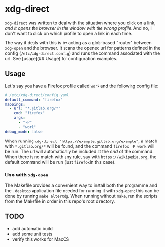 # xdg-direct

`xdg-direct` was written to deal with the situation where you click on a link, _and it opens the browser in the window with the wrong profile_. And no, I don't want to click on which profile to open a link in each time.

The way it deals with this is by acting as a glob-based "router" between `xdg-open` and the browser. It scans the opened url for patterns defined in the config (`/etc/xdg-direct.config`) and runs the command associated with the url. See [usage](## Usage) for configuration examples.

## Usage

Let's say you have a Firefox profile called `work` and the following config file:

```yaml
# /etc/xdg-direct/config.yaml
default_command: "firefox"
mappings:
  - url: "*.gitlab.org/*"
    cmd: "firefox"
    args:
      - "-P"
      - "work"
debug_mode: false
```

When running `xdg-direct "https://example.gitlab.org/example"`, a match with `*.gitlab.org/*` will be found, and the command `firefox -P work` will be run.
The url will automatically be included at the _end_ of the command. 
When there is no match with any rule, say with `https://wikipedia.org`, the default command will be run (just `firefox`in this case).

### Use with `xdg-open`

The Makefile provides a convenient way to install both the programme and the `.desktop` application file needed for running it with `xdg-open`; 
this can be done by running `make alterXdg`. When running without `make`, run the scripts from the Makefile in order in this repo's root directory.


## TODO

- add automatic build
- add some unit tests
- verify this works for MacOS